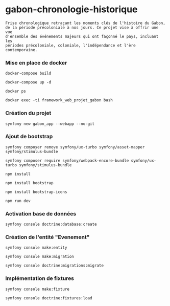 # gabon-chronologie-historique
```
Frise chronologique retraçant les moments clés de l'histoire du Gabon, 
de la période précoloniale à nos jours. Ce projet vise à offrir une vue 
d'ensemble des événements majeurs qui ont façonné le pays, incluant les 
périodes précoloniale, coloniale, l'indépendance et l'ère contemporaine.
```

### Mise en place de docker
```docker-compose build```

```docker-compose up -d```

```docker ps```

```docker exec -ti framework_web_projet_gabon bash```

### Création du projet
```symfony new gabon_app --webapp --no-git```

### Ajout de bootstrap
````symfony composer remove symfony/ux-turbo symfony/asset-mapper symfony/stimulus-bundle````

````symfony composer require symfony/webpack-encore-bundle symfony/ux-turbo symfony/stimulus-bundle````

````npm install````

````npm install bootstrap````

````npm install bootstrap-icons````

````npm run dev````

### Activation base de données
````symfony console doctrine:database:create````

### Création de l'entité "Evenement"
````symfony console make:entity````

````symfony console make:migration````

````symfony console doctrine:migrations:migrate````

### Implémentation de fixtures
````symfony console make:fixture````

````symfony console doctrine:fixtures:load````
